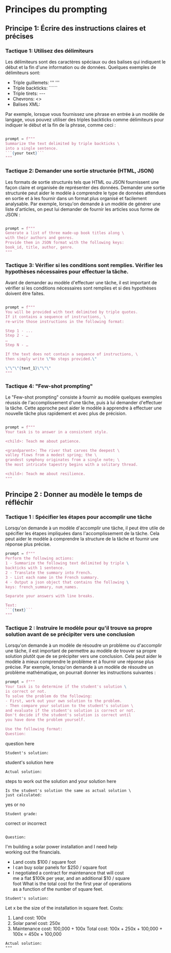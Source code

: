 # Principes du prompting

## Principe 1: Écrire des instructions claires et précises

### Tactique 1: Utilisez des délimiteurs
Les délimiteurs sont des caractères spéciaux ou des balises qui indiquent le début et la fin d'une information ou de données. Quelques exemples de délimiteurs sont:

- Triple guillemets: ''' '''
- Triple backticks: ``````
- Triple tirets: ---
- Chevrons: <>
- Balises XML: <tag> </tag> 

Par exemple, lorsque vous fournissez une phrase en entrée à un modèle de langage, vous pouvez utiliser des triples backticks comme délimiteurs pour indiquer le début et la fin de la phrase, comme ceci :

```python

prompt = f"""
Summarize the text delimited by triple backticks \ 
into a single sentence.
```{your text}```
"""

```

### Tactique 2: Demander une sortie structurée (HTML, JSON)

Les formats de sortie structurés tels que HTML ou JSON fournissent une façon claire et organisée de représenter des données. Demander une sortie structurée peut aider le modèle à comprendre le type de données attendues en sortie et à les fournir dans un format plus organisé et facilement analysable. Par exemple, lorsqu'on demande à un modèle de générer une liste d'articles, on peut lui demander de fournir les articles sous forme de JSON :

```python

prompt = f"""
Generate a list of three made-up book titles along \ 
with their authors and genres. 
Provide them in JSON format with the following keys: 
book_id, title, author, genre.
"""
```

### Tactique 3: Vérifier si les conditions sont remplies. Vérifier les hypothèses nécessaires pour effectuer la tâche.

Avant de demander au modèle d'effectuer une tâche, il est important de vérifier si les conditions nécessaires sont remplies et si des hypothèses doivent être faites.


```python

prompt = f"""
You will be provided with text delimited by triple quotes. 
If it contains a sequence of instructions, \ 
re-write those instructions in the following format:

Step 1 - ...
Step 2 - …
…
Step N - …

If the text does not contain a sequence of instructions, \ 
then simply write \"No steps provided.\"

\"\"\"{text_1}\"\"\"
"""
```

### Tactique 4: "Few-shot prompting"

Le "Few-shot prompting" consiste à fournir au modèle quelques exemples réussis de l'accomplissement d'une tâche, puis à lui demander d'effectuer la tâche. Cette approche peut aider le modèle à apprendre à effectuer une nouvelle tâche plus rapidement et avec plus de précision.

```python

prompt = f"""
Your task is to answer in a consistent style.

<child>: Teach me about patience.

<grandparent>: The river that carves the deepest \ 
valley flows from a modest spring; the \ 
grandest symphony originates from a single note; \ 
the most intricate tapestry begins with a solitary thread.

<child>: Teach me about resilience.
"""

```

## Principe 2 : Donner au modèle le temps de réfléchir

### Tactique 1 : Spécifier les étapes pour accomplir une tâche

Lorsqu'on demande à un modèle d'accomplir une tâche, il peut être utile de spécifier les étapes impliquées dans l'accomplissement de la tâche. Cela peut aider le modèle à comprendre la structure de la tâche et fournir une réponse plus précise.

```python
prompt = f"""
Perform the following actions: 
1 - Summarize the following text delimited by triple \
backticks with 1 sentence.
2 - Translate the summary into French.
3 - List each name in the French summary.
4 - Output a json object that contains the following \
keys: french_summary, num_names.

Separate your answers with line breaks.

Text:
```{text}```
"""
```

### Tactique 2 : Instruire le modèle pour qu'il trouve sa propre solution avant de se précipiter vers une conclusion

Lorsqu'on demande à un modèle de résoudre un problème ou d'accomplir une tâche, il est important de permettre au modèle de trouver sa propre solution plutôt que de se précipiter vers une conclusion. Cela peut aider le modèle à mieux comprendre le problème et à fournir une réponse plus précise. Par exemple, lorsqu'on demande à un modèle de résoudre un problème mathématique, on pourrait donner les instructions suivantes :

```python
prompt = f"""
Your task is to determine if the student's solution \
is correct or not.
To solve the problem do the following:
- First, work out your own solution to the problem. 
- Then compare your solution to the student's solution \ 
and evaluate if the student's solution is correct or not. 
Don't decide if the student's solution is correct until 
you have done the problem yourself.

Use the following format:
Question:
```
question here
```
Student's solution:
```
student's solution here
```
Actual solution:
```
steps to work out the solution and your solution here
```
Is the student's solution the same as actual solution \
just calculated:
```
yes or no
```
Student grade:
```
correct or incorrect
```

Question:
```
I'm building a solar power installation and I need help \
working out the financials. 
- Land costs $100 / square foot
- I can buy solar panels for $250 / square foot
- I negotiated a contract for maintenance that will cost \
me a flat $100k per year, and an additional $10 / square \
foot
What is the total cost for the first year of operations \
as a function of the number of square feet.
``` 
Student's solution:
```
Let x be the size of the installation in square feet.
Costs:
1. Land cost: 100x
2. Solar panel cost: 250x
3. Maintenance cost: 100,000 + 100x
Total cost: 100x + 250x + 100,000 + 100x = 450x + 100,000
```
Actual solution:
"""
```


